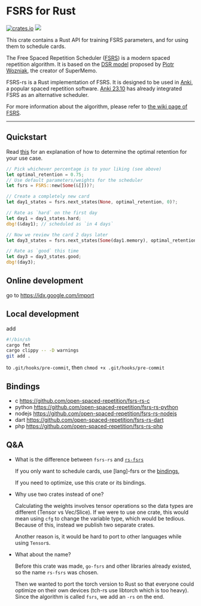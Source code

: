 # FSRS for Rust

[![crates.io](https://img.shields.io/crates/v/fsrs.svg)](https://crates.io/crates/fsrs) ![](https://github.com/open-spaced-repetition/fsrs-rs/actions/workflows/check.yml/badge.svg)

This crate contains a Rust API for training FSRS parameters, and for using them to schedule cards.

The Free Spaced Repetition Scheduler ([FSRS](https://github.com/open-spaced-repetition/fsrs4anki)) is a modern spaced repetition algorithm. It is based on the [DSR model](https://supermemo.guru/wiki/Three_component_model_of_memory) proposed by [Piotr Wozniak](https://supermemo.guru/wiki/Piotr_Wozniak), the creator of SuperMemo.

FSRS-rs is a Rust implementation of FSRS. It is designed to be used in [Anki](https://apps.ankiweb.net/), a popular spaced repetition software. [Anki 23.10](https://github.com/ankitects/anki/releases/tag/23.10) has already integrated FSRS as an alternative scheduler.

For more information about the algorithm, please refer to [the wiki page of FSRS](https://github.com/open-spaced-repetition/fsrs4anki/wiki/The-Algorithm).

---

## Quickstart

Read [this](https://github.com/open-spaced-repetition/fsrs4anki/wiki/The-Optimal-Retention) for an explanation of how to determine the optimal retention for your use case.

```rust
// Pick whichever percentage is to your liking (see above)
let optimal_retention = 0.75;
// Use default parameters/weights for the scheduler
let fsrs = FSRS::new(Some(&[]))?;

// Create a completely new card
let day1_states = fsrs.next_states(None, optimal_retention, 0)?;

// Rate as `hard` on the first day
let day1 = day1_states.hard;
dbg!(&day1); // scheduled as `in 4 days`

// Now we review the card 2 days later
let day3_states = fsrs.next_states(Some(day1.memory), optimal_retention, 2)?;

// Rate as `good` this time
let day3 = day3_states.good;
dbg!(day3);
```

## Online development

go to <https://idx.google.com/import>

## Local development

add

```sh
#!/bin/sh
cargo fmt
cargo clippy -- -D warnings
git add .
```

to `.git/hooks/pre-commit`, then `chmod +x .git/hooks/pre-commit`

## Bindings

- c <https://github.com/open-spaced-repetition/fsrs-rs-c>
- python <https://github.com/open-spaced-repetition/fsrs-rs-python>
- nodejs <https://github.com/open-spaced-repetition/fsrs-rs-nodejs>
- dart <https://github.com/open-spaced-repetition/fsrs-rs-dart>
- php <https://github.com/open-spaced-repetition/fsrs-rs-php>

## Q&A

- What is the difference between `fsrs-rs` and [`rs-fsrs`](https://github.com/open-spaced-repetition/rs-fsrs)

  If you only want to schedule cards, use \[lang\]-fsrs or the [bindings](https://github.com/open-spaced-repetition/rs-fsrs?tab=readme-ov-file#bindings),

  If you need to optimize, use this crate or its bindings.

- Why use two crates instead of one?

  Calculating the weights involves tensor operations so the data types are different (Tensor vs Vec/Slice). If we were to use one crate, this would mean using `cfg` to change the variable type, which would be tedious. Because of this, instead we publish two separate crates.

  Another reason is, it would be hard to port to other languages while using `Tensor`s.

- What about the name?

  Before this crate was made, `go-fsrs` and other libraries already existed, so the name `rs-fsrs` was chosen.

  Then we wanted to port the torch version to Rust so that everyone could optimize on their own devices (tch-rs use libtorch which is too heavy). Since the algorithm is called `fsrs`, we add an `-rs` on the end.

